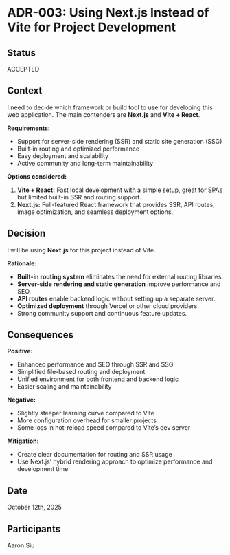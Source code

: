 # ADR-003: Using Next.js Instead of Vite for Project Development

## Status

ACCEPTED

## Context

I need to decide which framework or build tool to use for developing this web application. The main contenders are **Next.js** and **Vite + React**.

**Requirements:**

- Support for server-side rendering (SSR) and static site generation (SSG)
- Built-in routing and optimized performance
- Easy deployment and scalability
- Active community and long-term maintainability

**Options considered:**

1. **Vite + React:** Fast local development with a simple setup, great for SPAs but limited built-in SSR and routing support.
2. **Next.js:** Full-featured React framework that provides SSR, API routes, image optimization, and seamless deployment options.

## Decision

I will be using **Next.js** for this project instead of Vite.

**Rationale:**

- **Built-in routing system** eliminates the need for external routing libraries.
- **Server-side rendering and static generation** improve performance and SEO.
- **API routes** enable backend logic without setting up a separate server.
- **Optimized deployment** through Vercel or other cloud providers.
- Strong community support and continuous feature updates.

## Consequences

**Positive:**

- Enhanced performance and SEO through SSR and SSG
- Simplified file-based routing and deployment
- Unified environment for both frontend and backend logic
- Easier scaling and maintainability

**Negative:**

- Slightly steeper learning curve compared to Vite
- More configuration overhead for smaller projects
- Some loss in hot-reload speed compared to Vite’s dev server

**Mitigation:**

- Create clear documentation for routing and SSR usage
- Use Next.js’ hybrid rendering approach to optimize performance and development time

## Date

October 12th, 2025

## Participants

Aaron Siu
